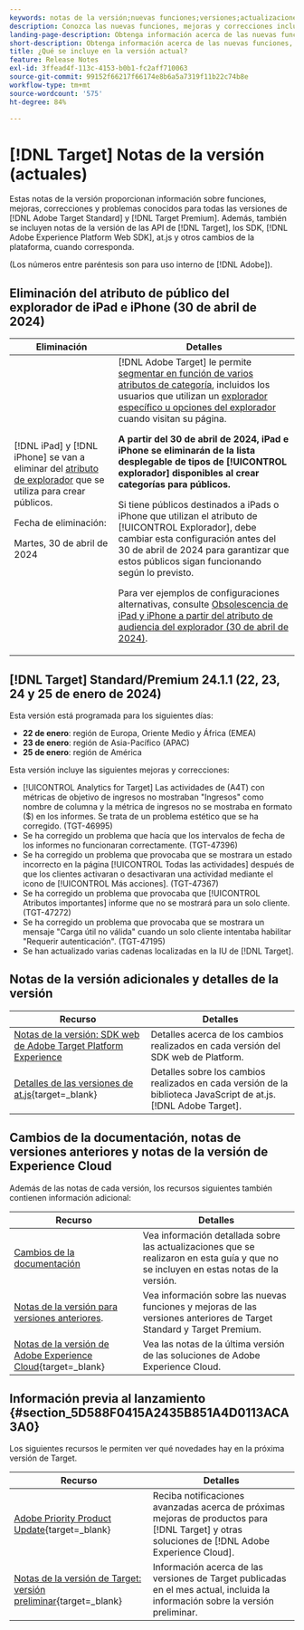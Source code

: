 ```yaml
---
keywords: notas de la versión;nuevas funciones;versiones;actualizaciones;actualización;versión;mejora;mejoras;correcciones;correcciones de errores;actualizaciones
description: Conozca las nuevas funciones, mejoras y correcciones incluidas en la versión actual de  [!DNL Adobe Target], incluidos SDK, API y bibliotecas de JavaScript.
landing-page-description: Obtenga información acerca de las nuevas funciones, mejoras y correcciones incluidas en la versión actual de  [!DNL Adobe Target].
short-description: Obtenga información acerca de las nuevas funciones, mejoras y correcciones incluidas en la versión actual de  [!DNL Adobe Target].
title: ¿Qué se incluye en la versión actual?
feature: Release Notes
exl-id: 3ffead4f-113c-4153-b0b1-fc2aff710063
source-git-commit: 99152f66217f66174e8b6a5a7319f11b22c74b8e
workflow-type: tm+mt
source-wordcount: '575'
ht-degree: 84%

---
```


# [!DNL Target] Notas de la versión (actuales)

Estas notas de la versión proporcionan información sobre funciones, mejoras, correcciones y problemas conocidos para todas las versiones de [!DNL Adobe Target Standard] y [!DNL Target Premium]. Además, también se incluyen notas de la versión de las API de [!DNL Target], los SDK, [!DNL Adobe Experience Platform Web SDK], at.js y otros cambios de la plataforma, cuando corresponda.

(Los números entre paréntesis son para uso interno de [!DNL Adobe]).

## Eliminación del atributo de público del explorador de iPad e iPhone (30 de abril de 2024)

| Eliminación | Detalles |
|--- |--- |
| [!DNL iPad] y [!DNL iPhone] se van a eliminar del [atributo de explorador](/help/main/c-target/c-audiences/c-target-rules/browser.md) que se utiliza para crear públicos.<p>Fecha de eliminación:<P>Martes, 30 de abril de 2024 | [!DNL Adobe Target] le permite [segmentar en función de varios atributos de categoría](/help/main/c-target/c-audiences/c-target-rules/target-rules.md), incluidos los usuarios que utilizan un [explorador específico u opciones del explorador](/help/main/c-target/c-audiences/c-target-rules/browser.md) cuando visitan su página.<P><B>A partir del 30 de abril de 2024, iPad e iPhone se eliminarán de la lista desplegable de tipos de [!UICONTROL explorador] disponibles al crear categorías para públicos.</b><P>Si tiene públicos destinados a iPads o iPhone que utilizan el atributo de [!UICONTROL Explorador], debe cambiar esta configuración antes del 30 de abril de 2024 para garantizar que estos públicos sigan funcionando según lo previsto.<p>Para ver ejemplos de configuraciones alternativas, consulte [Obsolescencia de iPad y iPhone a partir del atributo de audiencia del explorador (30 de abril de 2024)](/help/main/c-target/c-audiences/c-target-rules/browser.md#deprecation). |

## [!DNL Target] Standard/Premium 24.1.1 (22, 23, 24 y 25 de enero de 2024)

Esta versión está programada para los siguientes días:

* **22 de enero**: región de Europa, Oriente Medio y África (EMEA)
* **23 de enero**: región de Asia-Pacífico (APAC)
* **25 de enero**: región de América

Esta versión incluye las siguientes mejoras y correcciones:

* [!UICONTROL Analytics for Target] Las actividades de (A4T) con métricas de objetivo de ingresos no mostraban &quot;Ingresos&quot; como nombre de columna y la métrica de ingresos no se mostraba en formato ($) en los informes. Se trata de un problema estético que se ha corregido. (TGT-46995)
* Se ha corregido un problema que hacía que los intervalos de fecha de los informes no funcionaran correctamente. (TGT-47396)
* Se ha corregido un problema que provocaba que se mostrara un estado incorrecto en la página [!UICONTROL Todas las actividades] después de que los clientes activaran o desactivaran una actividad mediante el icono de [!UICONTROL Más acciones]. (TGT-47367)
* Se ha corregido un problema que provocaba que [!UICONTROL Atributos importantes] informe que no se mostrará para un solo cliente. (TGT-47272)
* Se ha corregido un problema que provocaba que se mostrara un mensaje &quot;Carga útil no válida&quot; cuando un solo cliente intentaba habilitar &quot;Requerir autenticación&quot;. (TGT-47195)
* Se han actualizado varias cadenas localizadas en la IU de [!DNL Target].

## Notas de la versión adicionales y detalles de la versión

| Recurso | Detalles |
|--- |--- |
| [Notas de la versión: SDK web de Adobe Target Platform Experience](https://experienceleague.adobe.com/docs/experience-platform/edge/release-notes.html?lang=es) | Detalles acerca de los cambios realizados en cada versión del SDK web de Platform. |
| [Detalles de las versiones de at.js](https://experienceleague.corp.adobe.com/docs/target-dev/developer/client-side/at-js-implementation/target-atjs-versions.html?lang=es){target=_blank} | Detalles sobre los cambios realizados en cada versión de la biblioteca JavaScript de at.js. [!DNL Adobe Target]. |

## Cambios de la documentación, notas de versiones anteriores y notas de la versión de Experience Cloud

Además de las notas de cada versión, los recursos siguientes también contienen información adicional:

| Recurso | Detalles |
|--- |--- |
| [Cambios de la documentación](/help/main/r-release-notes/doc-change.md) | Vea información detallada sobre las actualizaciones que se realizaron en esta guía y que no se incluyen en estas notas de la versión. |
| [Notas de la versión para versiones anteriores](/help/main/r-release-notes/release-notes-for-previous-releases.md). | Vea información sobre las nuevas funciones y mejoras de las versiones anteriores de Target Standard y Target Premium. |
| [Notas de la versión de Adobe Experience Cloud](https://experienceleague.adobe.com/docs/release-notes/experience-cloud/current.html?lang=es){target=_blank} | Vea las notas de la última versión de las soluciones de Adobe Experience Cloud. |

## Información previa al lanzamiento {#section_5D588F0415A2435B851A4D0113ACA3A0}

Los siguientes recursos le permiten ver qué novedades hay en la próxima versión de Target.

| Recurso | Detalles |
|--- |--- |
| [Adobe Priority Product Update](https://www.adobe.com/subscription/priority-product-update.html){target=_blank} | Reciba notificaciones avanzadas acerca de próximas mejoras de productos para [!DNL Target] y otras soluciones de [!DNL Adobe Experience Cloud]. |
| [Notas de la versión de Target: versión preliminar](/help/main/r-release-notes/target-release-notes.md){target=_blank} | Información acerca de las versiones de Target publicadas en el mes actual, incluida la información sobre la versión preliminar. |
